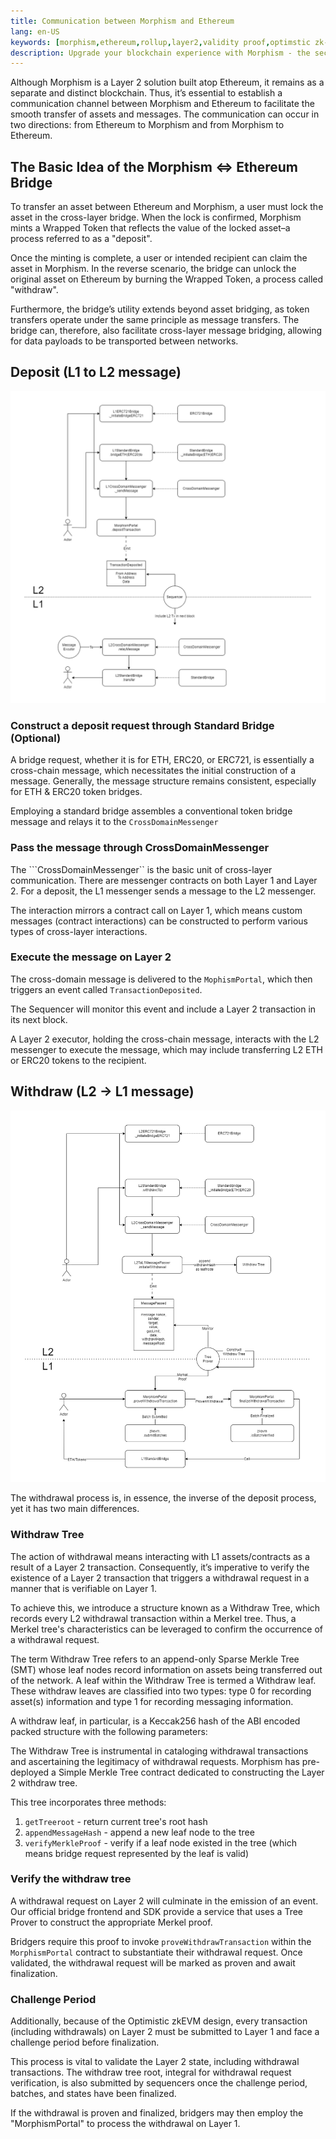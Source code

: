 ```yaml
---
title: Communication between Morphism and Ethereum
lang: en-US
keywords: [morphism,ethereum,rollup,layer2,validity proof,optimstic zk-rollup]
description: Upgrade your blockchain experience with Morphism - the secure decentralized, cost0efficient, and high-performing optimstic zk-rollup solution. Try it now!
---
```


Although Morphism is a Layer 2 solution built atop Ethereum, it remains as a separate and distinct blockchain. Thus, it’s essential to establish a communication channel between Morphism and Ethereum to facilitate the smooth transfer of assets and messages. The communication can occur in two directions: from Ethereum to Morphism and from Morphism to Ethereum.

## The Basic Idea of the Morphism <=> Ethereum Bridge​

To transfer an asset between Ethereum and Morphism, a user must lock the asset in the cross-layer bridge. When the lock is confirmed, Morphism mints a Wrapped Token that reflects the value of the locked asset–a process referred to as a "deposit".

Once the minting is complete, a user or intended recipient can claim the asset in Morphism. In the reverse scenario, the bridge can unlock the original asset on Ethereum by burning the Wrapped Token, a process called "withdraw".

Furthermore, the bridge’s utility extends beyond asset bridging, as token transfers operate under the same principle as message transfers. The bridge can, therefore, also facilitate cross-layer message bridging, allowing for data payloads to be transported between networks.



## Deposit (L1 to L2 message) 

![Deposit Process](../../../assets/docs/protocol/General/bridge/deposit.png)

### Construct a deposit request through Standard Bridge (Optional)

A bridge request, whether it is for ETH, ERC20, or ERC721, is essentially a cross-chain message, which necessitates the initial construction of a message. Generally, the message structure remains consistent, especially for ETH & ERC20 token bridges.

Employing a standard bridge assembles a conventional token bridge message and relays it to the ```CrossDomainMessenger```

### Pass the message through CrossDomainMessenger


The ```CrossDomainMessenger`` is the basic unit of cross-layer communication.
There are messenger contracts on both Layer 1 and Layer 2. For a deposit, the L1 messenger sends a message to the L2 messenger.

The interaction mirrors a contract call on Layer 1, which means custom messages (contract interactions) can be constructed to perform various types of cross-layer interactions.

### Execute the message on Layer 2

The cross-domain message is delivered to the ```MophismPortal```, which then triggers an event called ```TransactionDeposited```.

The Sequencer will monitor this event and include a Layer 2 transaction in its next block.

A Layer 2 executor, holding the cross-chain message, interacts with the L2 messenger to execute the message, which may include transferring L2 ETH or ERC20 tokens to the recipient.


## Withdraw (L2 -> L1 message) 

![Withdraw Process](../../../assets/docs/protocol/General/bridge/withdraw.png)

The withdrawal process is, in essence, the inverse of the deposit process, yet it has two main differences.

### Withdraw Tree 

The action of withdrawal means interacting with L1 assets/contracts as a result of a Layer 2 transaction. Consequently, it’s imperative to verify the existence of a Layer 2 transaction that triggers a withdrawal request in a manner that is verifiable on Layer 1.

To achieve this, we introduce a structure known as a Withdraw Tree, which records every L2 withdrawal transaction within a Merkel tree. Thus, a Merkel tree's characteristics can be leveraged to confirm the occurrence of a withdrawal request.

The term Withdraw Tree refers to an append-only Sparse Merkle Tree (SMT) whose leaf nodes record information on assets being transferred out of the network.
A leaf within the Withdraw Tree is termed a Withdraw leaf. These withdraw leaves are classified into two types: type 0 for recording asset(s) information and type 1 for recording messaging information.

A withdraw leaf, in particular, is a Keccak256 hash of the ABI encoded packed structure with the following parameters:

The Withdraw Tree is instrumental in cataloging withdrawal transactions and ascertaining the legitimacy of withdrawal requests.
Morphism has pre-deployed a Simple Merkle Tree contract dedicated to constructing the Layer 2 withdraw tree.

This tree incorporates three methods:

1. ```getTreeroot``` - return current tree's root hash
2. ```appendMessageHash``` - append a new leaf node to the tree
3. ```verifyMerkleProof``` - verify if a leaf node existed in the tree (which means bridge request represented by the leaf is valid)

### Verify the withdraw tree

A withdrawal request on Layer 2 will culminate in the emission of an event. Our official bridge frontend and SDK provide a service that uses a Tree Prover to construct the appropriate Merkel proof.

Bridgers require this proof to invoke ```proveWithdrawTransaction``` within the ```MorphismPortal``` contract to substantiate their withdrawal request. Once validated, the withdrawal request will be marked as proven and await finalization.

### Challenge Period

Additionally, because of the Optimistic zkEVM design, every transaction (including withdrawals) on Layer 2 must be submitted to Layer 1 and face a challenge period before finalization.

This process is vital to validate the Layer 2 state, including withdrawal transactions. The withdraw tree root, integral for withdrawal request verification, is also submitted by sequencers once the challenge period, batches, and states have been finalized.

If the withdrawal is proven and finalized, bridgers may then employ the "MorphismPortal" to process the withdrawal on Layer 1.
